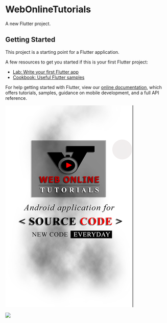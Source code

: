 # WebOnlineTutorials

A new Flutter project.

## Getting Started

This project is a starting point for a Flutter application.

A few resources to get you started if this is your first Flutter project:

- [Lab: Write your first Flutter app](https://flutter.dev/docs/get-started/codelab)
- [Cookbook: Useful Flutter samples](https://flutter.dev/docs/cookbook)

For help getting started with Flutter, view our
[online documentation](https://flutter.dev/docs), which offers tutorials,
samples, guidance on mobile development, and a full API reference.

![GitHub Logo](/images/splash.png)

[![](http://img.youtube.com/vi/bXImAe-1mn0/0.jpg)](http://www.youtube.com/watch?v=bXImAe-1mn0 "Web Online Tutorials")

